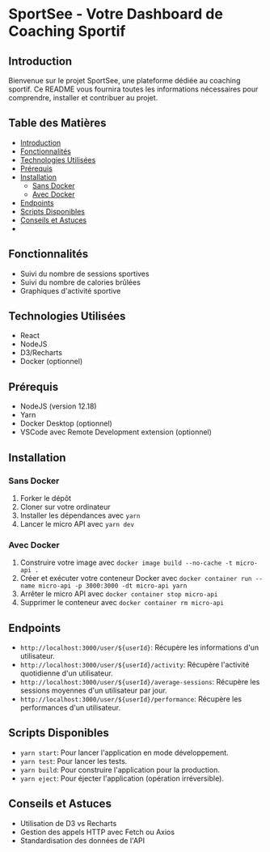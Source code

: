# SportSee - Votre Dashboard de Coaching Sportif

## Introduction

Bienvenue sur le projet SportSee, une plateforme dédiée au coaching sportif. Ce README vous fournira toutes les informations nécessaires pour comprendre, installer et contribuer au projet.

## Table des Matières

- [Introduction](#introduction)
- [Fonctionnalités](#fonctionnalités)
- [Technologies Utilisées](#technologies-utilisées)
- [Prérequis](#prérequis)
- [Installation](#installation)
  - [Sans Docker](#sans-docker)
  - [Avec Docker](#avec-docker)
- [Endpoints](#endpoints)
- [Scripts Disponibles](#scripts-disponibles)
- [Conseils et Astuces](#conseils-et-astuces)
- 

## Fonctionnalités

- Suivi du nombre de sessions sportives
- Suivi du nombre de calories brûlées
- Graphiques d'activité sportive

## Technologies Utilisées

- React
- NodeJS
- D3/Recharts
- Docker (optionnel)

## Prérequis

- NodeJS (version 12.18)
- Yarn
- Docker Desktop (optionnel)
- VSCode avec Remote Development extension (optionnel)

## Installation

### Sans Docker

1. Forker le dépôt
2. Cloner sur votre ordinateur
3. Installer les dépendances avec `yarn`
4. Lancer le micro API avec `yarn dev`

### Avec Docker

1. Construire votre image avec `docker image build --no-cache -t micro-api .`
2. Créer et exécuter votre conteneur Docker avec `docker container run --name micro-api -p 3000:3000 -dt micro-api yarn`
3. Arrêter le micro API avec `docker container stop micro-api`
4. Supprimer le conteneur avec `docker container rm micro-api`

## Endpoints

- `http://localhost:3000/user/${userId}`: Récupère les informations d'un utilisateur.
- `http://localhost:3000/user/${userId}/activity`: Récupère l'activité quotidienne d'un utilisateur.
- `http://localhost:3000/user/${userId}/average-sessions`: Récupère les sessions moyennes d'un utilisateur par jour.
- `http://localhost:3000/user/${userId}/performance`: Récupère les performances d'un utilisateur.

## Scripts Disponibles

- `yarn start`: Pour lancer l'application en mode développement.
- `yarn test`: Pour lancer les tests.
- `yarn build`: Pour construire l'application pour la production.
- `yarn eject`: Pour éjecter l'application (opération irréversible).

## Conseils et Astuces

- Utilisation de D3 vs Recharts
- Gestion des appels HTTP avec Fetch ou Axios
- Standardisation des données de l'API

